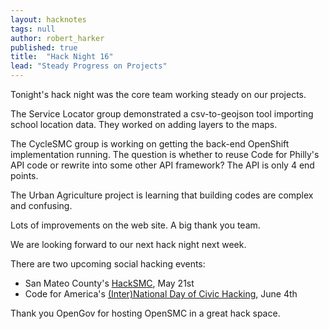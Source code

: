 ```yaml
---
layout: hacknotes
tags: null
author: robert_harker
published: true
title:  "Hack Night 16"
lead: "Steady Progress on Projects"
---
```


Tonight's hack night was the core team working steady on our projects.

The Service Locator group demonstrated a csv-to-geojson tool importing school location data.  They worked on adding layers to the maps.

The CycleSMC group is working on getting the back-end OpenShift implementation running.  The question is whether to reuse Code for Philly's API code or rewrite into some other API framework?  The API is only 4 end points.

The Urban Agriculture project is learning that building codes are complex and confusing.

Lots of improvements on the web site.  A big thank you team.

We are looking forward to our next hack night next week.

There are two upcoming social hacking events:

* San Mateo County's [HackSMC](http://hack-smc.org/), May 21st
* Code for America's [(Inter)National Day of Civic Hacking](https://www.codeforamerica.org/events/national-day-2016), June 4th

Thank you OpenGov for hosting OpenSMC in a great hack space.
